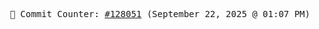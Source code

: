<p align="center">
    <samp>
        📮 Commit Counter: <a href="https://github.com/Javascript-void0/Javascript-void0/commits/main">#128051</a> (September 22, 2025 @ 01:07 PM)
    </samp>
</p>